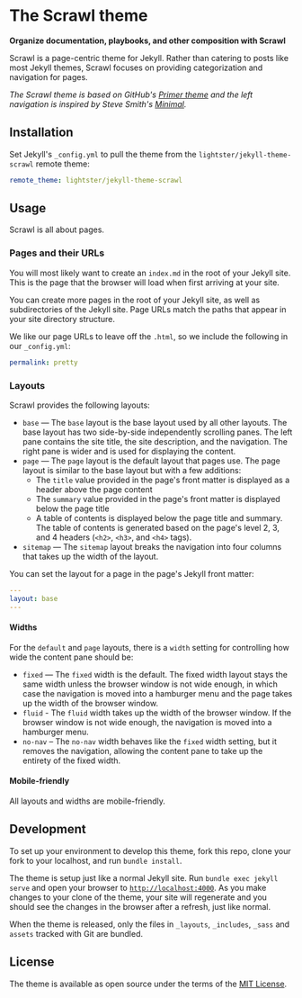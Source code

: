 # The Scrawl theme

**Organize documentation, playbooks, and other composition with Scrawl**

Scrawl is a page-centric theme for Jekyll.  Rather than catering to posts like most Jekyll themes, Scrawl focuses on providing categorization and navigation for pages.

*The Scrawl theme is based on GitHub's [Primer theme](https://github.com/pages-themes/primer) and the left navigation is inspired by Steve Smith's [Minimal](https://github.com/orderedlist/minimal).*

## Installation

Set Jekyll's `_config.yml` to pull the theme from the `lightster/jekyll-theme-scrawl` remote theme:

```yaml
remote_theme: lightster/jekyll-theme-scrawl
```

## Usage

Scrawl is all about pages.

### Pages and their URLs

You will most likely want to create an `index.md` in the root of your Jekyll site.  This is the page that the browser will load when first arriving at your site.

You can create more pages in the root of your Jekyll site, as well as subdirectories of the Jekyll site.  Page URLs match the paths that appear in your site directory structure.

We like our page URLs to leave off the `.html`, so we include the following in our `_config.yml`:
```yaml
permalink: pretty
```

### Layouts

Scrawl provides the following layouts:

 - `base` — The `base` layout is the base layout used by all other layouts.  The base layout has two side-by-side independently scrolling panes.  The left pane contains the site title, the site description, and the navigation.  The right pane is wider and is used for displaying the content.
 - `page` — The `page` layout is the default layout that pages use.  The page layout is similar to the base layout but with a few additions:
   - The `title` value provided in the page's front matter is displayed as a header above the page content
   - The `summary` value provided in the page's front matter is displayed below the page title
   - A table of contents is displayed below the page title and summary.  The table of contents is generated based on the page's level 2, 3, and 4 headers (`<h2>`, `<h3>`, and `<h4>` tags).
 - `sitemap` — The `sitemap` layout breaks the navigation into four columns that takes up the width of the layout.

You can set the layout for a page in the page's Jekyll front matter:
```yaml
---
layout: base
---
```

#### Widths

For the `default` and `page` layouts, there is a `width` setting for controlling how wide the content pane should be:
 - `fixed` — The `fixed` width is the default.  The fixed width layout stays the same width unless the browser window is not wide enough, in which case the navigation is moved into a hamburger menu and the page takes up the width of the browser window.
 - `fluid` - The `fluid` width takes up the width of the browser window.  If the browser window is not wide enough, the navigation is moved into a hamburger menu.
 - `no-nav` – The `no-nav` width behaves like the `fixed` width setting, but it removes the navigation, allowing the content pane to take up the entirety of the fixed width.

#### Mobile-friendly

All layouts and widths are mobile-friendly.

## Development

To set up your environment to develop this theme, fork this repo, clone your fork to your localhost, and run `bundle install`.

The theme is setup just like a normal Jekyll site. Run `bundle exec jekyll serve` and open your browser to [`http://localhost:4000`](http://localhost:4000). As you make changes to your clone of the theme, your site will regenerate and you should see the changes in the browser after a refresh, just like normal.

When the theme is released, only the files in `_layouts`, `_includes`, `_sass` and `assets` tracked with Git are bundled.

## License

The theme is available as open source under the terms of the [MIT License](LICENSE).
